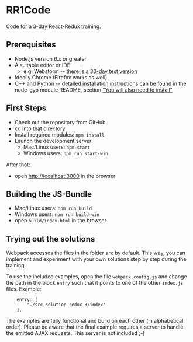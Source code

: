 # RR1Code
Code for a 3-day React-Redux training.

## Prerequisites
* Node.js version 6.x or greater
* A suitable editor or IDE
   * e.g. Webstorm -- [there is a 30-day test version](https://www.jetbrains.com/webstorm/download/)
* Ideally Chrome (Firefox works as well)
* C++ and Python -- detailed installation instructions can be found in the node-gyp module README, section ["You will also need to install"](https://github.com/nodejs/node-gyp#installation)

## First Steps
* Check out the repository from GitHub
* cd into that directory
* Install required modules: `npm install`
* Launch the development server:
   * Mac/Linux users: `npm start`
   * Windows users: `npm run start-win`

After that:

* open [http://localhost:3000](http://localhost:3000) in the browser

## Building the JS-Bundle
* Mac/Linux users: `npm run build`
* Windows users: `npm run build-win`
* open `build/index.html` in the browser

## Trying out the solutions
Webpack accesses the files in the folder `src` by default. This way, you can implement and experiment with your own solutions step by step during the training.

To use the included examples, open the file `webpack.config.js` and change the path in the block `entry` such that it points to one of the other `index.js` files. Example:

```
    entry: [
        "./src-solution-redux-3/index"
    ],
```

The examples are fully functional and build on each other (in alphabetical order). Please be aware that the final example requires a server to handle the emitted AJAX requests. This server is not included ;-)

